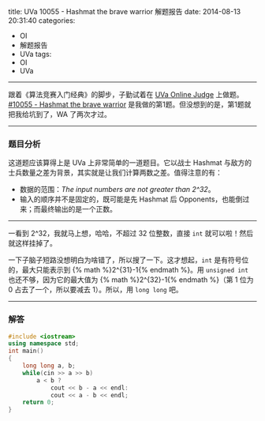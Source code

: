 title: UVa 10055 - Hashmat the brave warrior 解题报告
date: 2014-08-13 20:31:40
categories:
- OI
- 解题报告
- UVa
tags:
- OI
- UVa
---

跟着《算法竞赛入门经典》的脚步，子勤试着在 [UVa Online Judge](http://uva.onlinejudge.org/) 上做题。[#10055 - Hashmat the brave warrior](http://uva.onlinejudge.org/external/100/10055.html) 是我做的第1题。但没想到的是，第1题就把我给坑到了，WA 了两次才过。

---

### 题目分析

这道题应该算得上是 UVa 上非常简单的一道题目。它以战士 Hashmat 与敌方的士兵数量之差为背景，其实就是让我们计算两数之差。值得注意的有：

<!-- more -->

* 数据的范围：_The input numbers are not greater than 2^32_。
* 输入的顺序并不是固定的，既可能是先 Hashmat 后 Opponents，也能倒过来；而最终输出的是一个正数。

---

一看到 2^32，我就马上想，哈哈，不超过 32 位整数，直接 `int` 就可以啦！然后就这样挂掉了。

一下子脑子短路没想明白为啥错了，所以搜了一下。这才想起，`int` 是有符号位的，最大只能表示到 {% math %}2^{31}-1{% endmath %}。用 `unsigned int` 也还不够，因为它的最大值为 {% math %}2^{32}-1{% endmath %}（第 1 位为 0 占去了一个，所以要减去 1）。所以，用 `long long` 吧。

---

### 解答

``` cpp 10055.cpp
#include <iostream>
using namespace std;
int main()
{
	long long a, b;
	while(cin >> a >> b)
		a < b ?
			cout << b - a << endl:
			cout << a - b << endl;
	return 0;
}
```